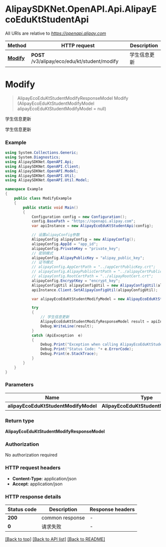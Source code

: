 # AlipaySDKNet.OpenAPI.Api.AlipayEcoEduKtStudentApi

All URIs are relative to *https://openapi.alipay.com*

Method | HTTP request | Description
------------- | ------------- | -------------
[**Modify**](AlipayEcoEduKtStudentApi.md#modify) | **POST** /v3/alipay/eco/edu/kt/student/modify | 学生信息更新


<a name="modify"></a>
# **Modify**
> AlipayEcoEduKtStudentModifyResponseModel Modify (AlipayEcoEduKtStudentModifyModel alipayEcoEduKtStudentModifyModel = null)

学生信息更新

学生信息更新

### Example
```csharp
using System.Collections.Generic;
using System.Diagnostics;
using AlipaySDKNet.OpenAPI.Api;
using AlipaySDKNet.OpenAPI.Client;
using AlipaySDKNet.OpenAPI.Model;
using AlipaySDKNet.OpenAPI.Util;
using AlipaySDKNet.OpenAPI.Util.Model;

namespace Example
{
    public class ModifyExample
    {
        public static void Main()
        {
            Configuration config = new Configuration();
            config.BasePath = "https://openapi.alipay.com";
            var apiInstance = new AlipayEcoEduKtStudentApi(config);

            // 设置alipayConfig参数
            AlipayConfig alipayConfig = new AlipayConfig();
            alipayConfig.AppId = "app_id";
            alipayConfig.PrivateKey = "private_key";
            // 密钥模式
            alipayConfig.AlipayPublicKey = "alipay_public_key";
            // 证书模式
            // alipayConfig.AppCertPath = "../appCertPublicKey.crt";
            // alipayConfig.AlipayPublicCertPath = "../alipayCertPublicKey_RSA2.crt";
            // alipayConfig.RootCertPath = "../alipayRootCert.crt";
            alipayConfig.EncryptKey = "encrypt_key";
            AlipayConfigUtil alipayConfigUtil = new AlipayConfigUtil(alipayConfig);
            apiInstance.Client.SetAlipayConfigUtil(alipayConfigUtil);

            var alipayEcoEduKtStudentModifyModel = new AlipayEcoEduKtStudentModifyModel(); // AlipayEcoEduKtStudentModifyModel |  (optional) 

            try
            {
                // 学生信息更新
                AlipayEcoEduKtStudentModifyResponseModel result = apiInstance.Modify(alipayEcoEduKtStudentModifyModel);
                Debug.WriteLine(result);
            }
            catch (ApiException  e)
            {
                Debug.Print("Exception when calling AlipayEcoEduKtStudentApi.Modify: " + e.Message );
                Debug.Print("Status Code: "+ e.ErrorCode);
                Debug.Print(e.StackTrace);
            }
        }
    }
}
```

### Parameters

Name | Type | Description  | Notes
------------- | ------------- | ------------- | -------------
 **alipayEcoEduKtStudentModifyModel** | **AlipayEcoEduKtStudentModifyModel**|  | [optional] 

### Return type

**AlipayEcoEduKtStudentModifyResponseModel**

### Authorization

No authorization required

### HTTP request headers

 - **Content-Type**: application/json
 - **Accept**: application/json


### HTTP response details
| Status code | Description | Response headers |
|-------------|-------------|------------------|
| **200** | common response |  -  |
| **0** | 请求失败 |  -  |

[[Back to top]](#) [[Back to API list]](../README.md#documentation-for-api-endpoints) [[Back to README]](../README.md)

